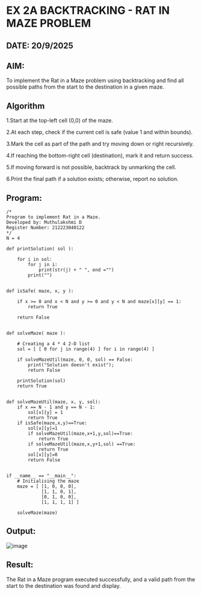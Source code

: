 # EX 2A BACKTRACKING - RAT IN MAZE PROBLEM
## DATE: 20/9/2025
## AIM:
To implement the Rat in a Maze problem using backtracking and find all possible paths from the start to the destination in a given maze.


## Algorithm
1.Start at the top-left cell (0,0) of the maze.

2.At each step, check if the current cell is safe (value 1 and within bounds).

3.Mark the cell as part of the path and try moving down or right recursively.

4.If reaching the bottom-right cell (destination), mark it and return success.

5.If moving forward is not possible, backtrack by unmarking the cell.

6.Print the final path if a solution exists; otherwise, report no solution.
  

## Program:
```
/*
Program to implement Rat in a Maze.
Developed by: Muthulakshmi D
Register Number: 212223040122
*/
N = 4
 
def printSolution( sol ):
     
    for i in sol:
        for j in i:
            print(str(j) + " ", end ="")
        print("")
 

def isSafe( maze, x, y ):
     
    if x >= 0 and x < N and y >= 0 and y < N and maze[x][y] == 1:
        return True
     
    return False
 

def solveMaze( maze ):
     
    # Creating a 4 * 4 2-D list
    sol = [ [ 0 for j in range(4) ] for i in range(4) ]
     
    if solveMazeUtil(maze, 0, 0, sol) == False:
        print("Solution doesn't exist");
        return False
     
    printSolution(sol)
    return True
     

def solveMazeUtil(maze, x, y, sol):
    if x == N - 1 and y == N - 1:
        sol[x][y] = 1
        return True
    if isSafe(maze,x,y)==True:
        sol[x][y]=1
        if solveMazeUtil(maze,x+1,y,sol)==True:
            return True
        if solveMazeUtil(maze,x,y+1,sol) ==True:
            return True
        sol[x][y]=0
        return False
   

if __name__ == "__main__":
    # Initialising the maze
    maze = [ [1, 0, 0, 0],
             [1, 1, 0, 1],
             [0, 1, 0, 0],
             [1, 1, 1, 1] ]
              
    solveMaze(maze)
```

## Output:
![image](https://github.com/user-attachments/assets/0b52bc40-8d04-404e-9eb0-ad55f433c61e)


## Result:
The Rat in a Maze program executed successfully, and a valid path from the start to the destination was found and display.
